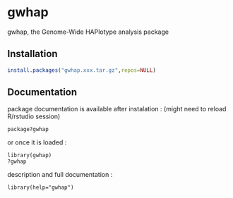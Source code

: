 <!-- README.md is generated from README.Rmd. Please edit that file -->


# gwhap

<!-- badges: start -->
<!-- badges: end -->

gwhap, the Genome-Wide HAPlotype analysis package 

## Installation


```R
install.packages("gwhap.xxx.tar.gz",repos=NULL)
```

## Documentation

package documentation is available after instalation :
(might need to reload R/rstudio session)
```{r package documentation, echo=TRUE}
package?gwhap 
```
or once it is loaded :
```{r package documentation 2, echo=TRUE}
library(gwhap)
?gwhap 
```
description and full documentation :
```{r package full documentation, echo=TRUE}
library(help="gwhap")

```


